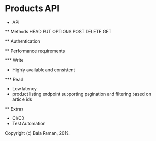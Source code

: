 Products API
=================


* API

** Methods
HEAD
PUT
OPTIONS
POST
DELETE
GET

** Authentication

** Performance requirements

*** Write
- Highly available and consistent

*** Read
- Low latency
- product listing endpoint supporting pagination and filtering based on article ids

** Extras
- CI/CD
- Test Automation



Copyright (c) Bala Raman, 2019.
